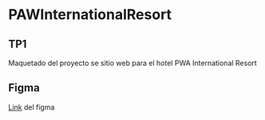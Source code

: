 # PAWInternationalResort

## TP1
Maquetado del proyecto se sitio web para el hotel  PWA International Resort

## Figma
[Link](https://www.figma.com/file/X6tw8gU3n18jc7EDeKUsQ9/PaW?node-id=212:3) del figma
